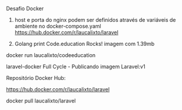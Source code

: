 Desafio Docker 
1) host e porta do nginx podem ser definidos através de variáveis de ambiente no docker-compose.yaml
https://hub.docker.com/r/laucalixto/laravel

2) Golang print Code.education Rocks!
imagem com 1.39mb

docker run laucalixto/codeeducation 

laravel-docker
Full Cycle - Publicando imagem Laravel:v1

Repositório Docker Hub:

https://hub.docker.com/r/laucalixto/laravel

docker pull laucalixto/laravel

